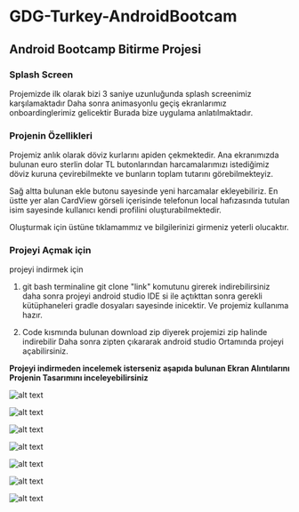 # GDG-Turkey-AndroidBootcam
## Android Bootcamp Bitirme Projesi
### Splash Screen
 Projemizde ilk olarak bizi 3 saniye uzunluğunda splash screenimiz karşılamaktadır
 Daha sonra animasyonlu geçiş ekranlarımız onboardinglerimiz gelicektir
 Burada bize uygulama anlatılmaktadır.

### Projenin Özellikleri

Projemiz anlık olarak döviz kurlarını apiden çekmektedir.
Ana ekranımızda bulunan euro sterlin dolar TL butonlarından harcamalarımızı istediğimiz 
döviz kuruna çevirebilmekte ve bunların toplam tutarını görebilmekteyiz.

Sağ altta bulunan ekle butonu sayesinde yeni harcamalar ekleyebiliriz.
En üstte yer alan CardView görseli içerisinde telefonun local hafızasında tutulan isim sayesinde
kullanıcı kendi profilini oluşturabilmektedir.

Oluşturmak için üstüne tıklamammız ve bilgilerinizi girmeniz yeterli olucaktır.

###  Projeyi Açmak için

projeyi indirmek için 
1. git bash terminaline
git clone "link"
komutunu girerek indirebilirsiniz daha sonra projeyi android studio IDE 
si ile açtıkttan sonra gerekli kütüphaneleri gradle dosyaları sayesinde inicektir.
Ve projemiz kullanıma hazır.

2. Code kısmında bulunan download zip diyerek projemizi zip halinde indirebilir
Daha sonra zipten çıkararak android studio Ortamında projeyi açabilirsiniz.

**Projeyi indirmeden incelemek isterseniz aşapıda bulunan
Ekran Alıntılarını Projenin Tasarımını inceleyebilirsiniz**

![alt text](https://github.com/sbaltinsoy/Resimler/blob/master/splash.png?raw=true)


![alt text](https://github.com/sbaltinsoy/Resimler/blob/master/1.png?raw=true)


![alt text](https://github.com/sbaltinsoy/Resimler/blob/master/2.png?raw=true)


![alt text](https://github.com/sbaltinsoy/Resimler/blob/master/3.png?raw=true)


![alt text](https://github.com/sbaltinsoy/Resimler/blob/master/6.png?raw=true)


![alt text](https://github.com/sbaltinsoy/Resimler/blob/master/4.png?raw=true)


![alt text](https://github.com/sbaltinsoy/Resimler/blob/master/5.png?raw=true)
